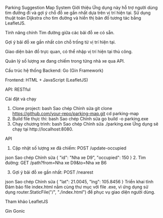 Parking Suggestion Map System
 Giới thiệu
Ứng dụng này hỗ trợ người dùng tìm đường đi và gợi ý chỗ đỗ xe gần nhất dựa trên vị trí hiện tại. Sử dụng thuật toán Dijkstra cho tìm đường và hiển thị bản đồ tương tác bằng LeafletJS.

 Tính năng chính
Tìm đường giữa các bãi đỗ xe có sẵn.

Gợi ý bãi đỗ xe gần nhất còn chỗ trống từ vị trí hiện tại.

Giao diện bản đồ trực quan, có thể nhập vị trí hiện tại thủ công.

Quản lý số lượng xe đang chiếm trong từng nhà xe qua API.

 Cấu trúc hệ thống
Backend: Go (Gin Framework)

Frontend: HTML + JavaScript (LeafletJS)

API: RESTful

 Cài đặt và chạy
1. Clone project:
bash
Sao chép
Chỉnh sửa
git clone https://github.com/your-repo/parking-map.git
cd parking-map
2. Build file thực thi:
bash
Sao chép
Chỉnh sửa
go build -o parking.exe
3. Chạy chương trình:
bash
Sao chép
Chỉnh sửa
./parking.exe
Ứng dụng sẽ chạy tại http://localhost:8080.

API
1. Cập nhật số lượng xe đã chiếm:
POST /update-occupied

json
Sao chép
Chỉnh sửa
{
  "id": "Nha xe D9",
  "occupied": 150
}
2. Tìm đường:
GET /path?from=Nha xe D9&to=Nha xe B6

3. Gợi ý bãi đỗ xe gần nhất:
POST /nearest

json
Sao chép
Chỉnh sửa
{
  "lat": 21.0045,
  "lng": 105.8456
}
 Triển khai tĩnh
Đảm bảo file index.html nằm cùng thư mục với file .exe, vì ứng dụng sử dụng router.StaticFile("/", "./index.html") để phục vụ giao diện người dùng.



 Tham khảo
LeafletJS

Gin Gonic

